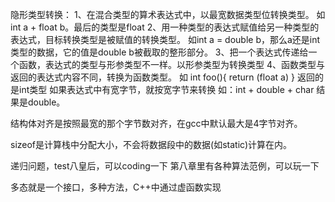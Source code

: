 隐形类型转换：
  1、在混合类型的算术表达式中，以最宽数据类型位转换类型。
    如int a  + float  b。最后的类型是float
  2、用一种类型的表达式赋值给另一种类型的表达式，目标转换类型是被赋值的转换类型。
    如int a = double b，那么a还是int类型的数据，它的值是double b被截取的整形部分。
  3、把一个表达式传递给一个函数，表达式的类型与形参类型不一样。以形参类型为转换类型
  4、函数类型与返回的表达式内容不同，转换为函数类型。
    如 int foo(){
        return (float a)
      }
    返回的是int类型
  如果表达式中有宽字节，就按宽字节来转换  如：int + double + char 结果是double。

结构体对齐是按照最宽的那个字节数对齐，在gcc中默认最大是4字节对齐。

sizeof是计算栈中分配大小，不会将数据段中的数据(如static)计算在内。

递归问题，test八皇后，可以coding一下
第八章里有各种算法范例，可以玩一下

多态就是一个接口，多种方法，C++中通过虚函数实现


